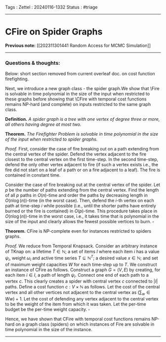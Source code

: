 Tags :
Zettel :  20240116-1332
Status : #triage 

-----

# CFire on Spider Graphs

**Previous note:** [[202311301441 Random Access for MCMC Simulation]]

-----

### Questions & thoughts:

Below: short section removed from current overleaf doc. on cost function firefighting.

Next, we introduce a new graph class - the spider graph.We show that \Fire is solvable in time polynomial in the size of the input when restricted to these graphs before showing that \CFire with temporal cost functions remains NP-hard (and complete) on inputs restricted to the same graph class.

**Definition.** *A spider graph is a tree with one vertex of degree three or more, all others having degree at most two.*

**Theorem.** *The Firefighter Problem is solvable in time polynomial in the size of the input when restricted to spider graphs.*

*Proof.* First, consider the case of fire breaking out on a path extending from the central vertex of the spider. Defend the vertex adjacent to the fire closest to the central vertex on the first time-step. In the second time-step, defend the only other vertex adjacent to fire (if such a vertex exists i.e., the fire did not start on a leaf of a path or on a fire adjacent to a leaf). The fire is contained in constant time.
    
Consider the case of fire breaking out at the central vertex of the spider. Let $p$ be the number of paths extending from the central vertex. Find the length of all $p$ paths in $O(n)$-time and order the paths by decreasing length in $O(n\log(n))$-time (in the worst case). Then, defend the $i$-th vertex on each path at time-step $i$ while possible (i.e., until the shorter paths have entirely burned or the fire is contained) in $O(p)$-time. This procedure takes place in $O(n\log(n))$-time in the worst case, i.e., it takes time that is polynomial in the size of the input and clearly allows the fewest possible vertices to burn. $\square$ 


**Theorem.** CFire is NP-complete even for instances restricted to spiders graphs.

*Proof.* We reduce from Temporal Knapsack. Consider an arbitrary instance of TKnap on: a lifetime $T\in\mathbb{N}$; a set of items $I$ where each item $i$ has a value $\psi_i$, weight $\omega_i$ and active time series $T\subseteq\mathbb{N}^T$; a desired value $x\in\mathbb{N}$; and set of maximum weight capacities $W$ for each time-step up to $T$. We construct an instance of CFire as follows. Construct a graph $G=(V, E)$ by creating, for each item $i\in I$, a path of length $\psi_i$. Connect one end of each path to a vertex $c$. This clearly creates a spider with central vertex $c$ connected to $|I|$ paths. Define a cost function $c:V\times\mathbb{N}$ as follows. Let the cost of the central vertex and all other vertices not adjacent to the central vertex as $(\sum_w\in W w)+1$. Let the cost of defending any vertex adjacent to the central vertex to be the weight of the item from which it was taken. Let the per-time budget be the per-time weight capacity. $\square$

Hence, we have shown that CFire with temporal cost functions remains NP-hard on a graph class (spiders) on which instances of Fire are solvable in time polynomial in the size of the instance.

-----
